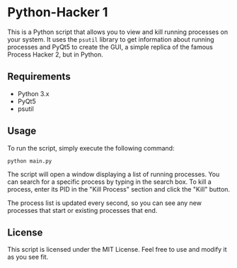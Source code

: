 # Python-Hacker 1

This is a Python script that allows you to view and kill running processes on your system. It uses the `psutil` library to get information about running processes and PyQt5 to create the GUI, a simple replica of the famous Process Hacker 2, but in Python.

## Requirements

- Python 3.x
- PyQt5
- psutil

## Usage

To run the script, simply execute the following command:

```
python main.py
```

The script will open a window displaying a list of running processes. You can search for a specific process by typing in the search box. To kill a process, enter its PID in the "Kill Process" section and click the "Kill" button.

The process list is updated every second, so you can see any new processes that start or existing processes that end.

## License

This script is licensed under the MIT License. Feel free to use and modify it as you see fit.
